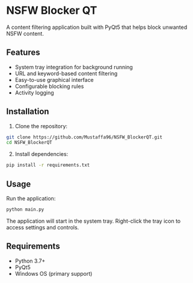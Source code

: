 # NSFW Blocker QT

A content filtering application built with PyQt5 that helps block unwanted NSFW content.

## Features

- System tray integration for background running
- URL and keyword-based content filtering
- Easy-to-use graphical interface
- Configurable blocking rules
- Activity logging

## Installation

1. Clone the repository:
```bash
git clone https://github.com/Mustaffa96/NSFW_BlockerQT.git
cd NSFW_BlockerQT
```

2. Install dependencies:
```bash
pip install -r requirements.txt
```

## Usage

Run the application:
```bash
python main.py
```

The application will start in the system tray. Right-click the tray icon to access settings and controls.

## Requirements

- Python 3.7+
- PyQt5
- Windows OS (primary support)
